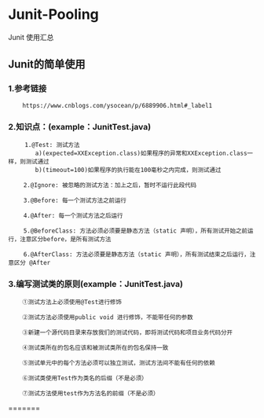   # Junit-Pooling
  Junit 使用汇总
  
  Junit的简单使用
 -----------------------------------
 
 ### 1.参考链接
        https://www.cnblogs.com/ysocean/p/6889906.html#_label1    
        
 ### 2.知识点：(example：JunitTest.java)
     　  1.@Test: 测试方法
     　　　　a)(expected=XXException.class)如果程序的异常和XXException.class一样，则测试通过
     　　　　b)(timeout=100)如果程序的执行能在100毫秒之内完成，则测试通过
     
     　　2.@Ignore: 被忽略的测试方法：加上之后，暂时不运行此段代码
     
     　　3.@Before: 每一个测试方法之前运行
     
     　　4.@After: 每一个测试方法之后运行
     
     　　5.@BeforeClass: 方法必须必须要是静态方法（static 声明），所有测试开始之前运行，注意区分before，是所有测试方法
     
     　　6.@AfterClass: 方法必须要是静态方法（static 声明），所有测试结束之后运行，注意区分 @After
     
### 3.编写测试类的原则(example：JunitTest.java)
     
        ①测试方法上必须使用@Test进行修饰
     
        ②测试方法必须使用public void 进行修饰，不能带任何的参数
     
        ③新建一个源代码目录来存放我们的测试代码，即将测试代码和项目业务代码分开
     
        ④测试类所在的包名应该和被测试类所在的包名保持一致
     
        ⑤测试单元中的每个方法必须可以独立测试，测试方法间不能有任何的依赖
     
        ⑥测试类使用Test作为类名的后缀（不是必须）
     
        ⑦测试方法使用test作为方法名的前缀（不是必须）        
=======

